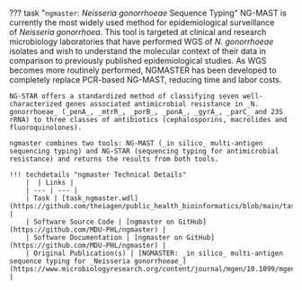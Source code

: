 ??? task "`ngmaster`: _Neisseria gonorrhoeae_ Sequence Typing"
    NG-MAST is currently the most widely used method for epidemiological surveillance of _Neisseria gonorrhoea_. This tool is targeted at clinical and research microbiology laboratories that have performed WGS of _N. gonorrhoeae_ isolates and wish to understand the molecular context of their data in comparison to previously published epidemiological studies. As WGS becomes more routinely performed, NGMASTER has been developed to completely replace PCR-based NG-MAST, reducing time and labor costs.

    NG-STAR offers a standardized method of classifying seven well-characterized genes associated antimicrobial resistance in _N. gonorrhoeae_ (_penA_, _mtrR_, _porB_, _ponA_, _gyrA_, _parC_ and 23S rRNA) to three classes of antibiotics (cephalosporins, macrolides and fluoroquinolones).

    ngmaster combines two tools: NG-MAST (_in silico_ multi-antigen sequencing typing) and NG-STAR (sequencing typing for antimicrobial resistance) and returns the results from both tools.
    
    !!! techdetails "ngmaster Technical Details"    
        |  | Links |
        | --- | --- |
        | Task | [task_ngmaster.wdl](https://github.com/theiagen/public_health_bioinformatics/blob/main/tasks/species_typing/neisseria/task_ngmaster.wdl) |
        | Software Source Code | [ngmaster on GitHub](https://github.com/MDU-PHL/ngmaster) |
        | Software Documentation | [ngmaster on GitHub](https://github.com/MDU-PHL/ngmaster) |
        | Original Publication(s) | [NGMASTER: _in silico_ multi-antigen sequence typing for _Neisseria gonorrhoeae_](https://www.microbiologyresearch.org/content/journal/mgen/10.1099/mgen.0.000076) |
    